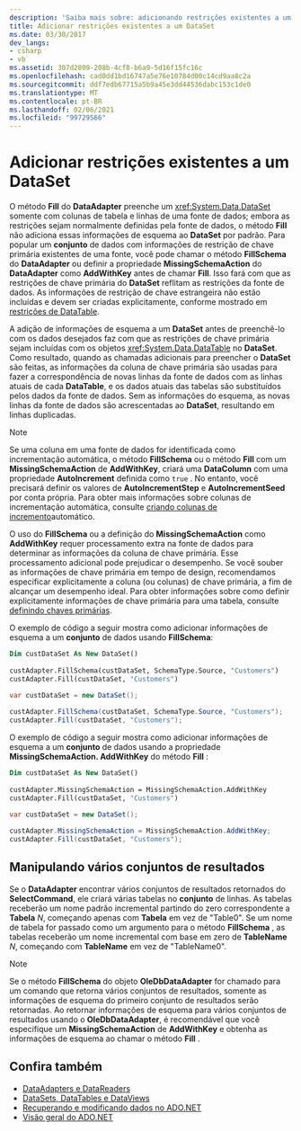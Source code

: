 ```yaml
---
description: 'Saiba mais sobre: adicionando restrições existentes a um conjunto de informações'
title: Adicionar restrições existentes a um DataSet
ms.date: 03/30/2017
dev_langs:
- csharp
- vb
ms.assetid: 307d2809-208b-4cf8-b6a9-5d16f15fc16c
ms.openlocfilehash: cad0dd1bd16747a5e76e10784d00c14cd9aa8c2a
ms.sourcegitcommit: ddf7edb67715a5b9a45e3dd44536dabc153c1de0
ms.translationtype: MT
ms.contentlocale: pt-BR
ms.lasthandoff: 02/06/2021
ms.locfileid: "99729566"
---
```

# <a name="adding-existing-constraints-to-a-dataset"></a>Adicionar restrições existentes a um DataSet

O método **Fill** do **DataAdapter** preenche um <xref:System.Data.DataSet> somente com colunas de tabela e linhas de uma fonte de dados; embora as restrições sejam normalmente definidas pela fonte de dados, o método **Fill** não adiciona essas informações de esquema ao **DataSet** por padrão. Para popular um **conjunto** de dados com informações de restrição de chave primária existentes de uma fonte, você pode chamar o método **FillSchema** do **DataAdapter** ou definir a propriedade **MissingSchemaAction** do **DataAdapter** como **AddWithKey** antes de chamar **Fill**. Isso fará com que as restrições de chave primária do **DataSet** reflitam as restrições da fonte de dados. As informações de restrição de chave estrangeira não estão incluídas e devem ser criadas explicitamente, conforme mostrado em [restrições de DataTable](./dataset-datatable-dataview/datatable-constraints.md).  
  
A adição de informações de esquema a um **DataSet** antes de preenchê-lo com os dados desejados faz com que as restrições de chave primária sejam incluídas com os objetos <xref:System.Data.DataTable> no **DataSet**. Como resultado, quando as chamadas adicionais para preencher o **DataSet** são feitas, as informações da coluna de chave primária são usadas para fazer a correspondência de novas linhas da fonte de dados com as linhas atuais de cada **DataTable**, e os dados atuais das tabelas são substituídos pelos dados da fonte de dados. Sem as informações do esquema, as novas linhas da fonte de dados são acrescentadas ao **DataSet**, resultando em linhas duplicadas.  
  
> [!NOTE]
> Se uma coluna em uma fonte de dados for identificada como incrementação automática, o método **FillSchema** ou o método **Fill** com um **MissingSchemaAction** de **AddWithKey**, criará uma **DataColumn** com uma propriedade **AutoIncrement** definida como `true` . No entanto, você precisará definir os valores de **AutoIncrementStep** e **AutoIncrementSeed** por conta própria. Para obter mais informações sobre colunas de incrementação automática, consulte [criando colunas de incremento](./dataset-datatable-dataview/creating-autoincrement-columns.md)automático.  
  
O uso do **FillSchema** ou a definição do **MissingSchemaAction** como **AddWithKey** requer processamento extra na fonte de dados para determinar as informações da coluna de chave primária. Esse processamento adicional pode prejudicar o desempenho. Se você souber as informações de chave primária em tempo de design, recomendamos especificar explicitamente a coluna (ou colunas) de chave primária, a fim de alcançar um desempenho ideal. Para obter informações sobre como definir explicitamente informações de chave primária para uma tabela, consulte [definindo chaves primárias](./dataset-datatable-dataview/defining-primary-keys.md).
  
O exemplo de código a seguir mostra como adicionar informações de esquema a um **conjunto** de dados usando **FillSchema**:
  
```vb  
Dim custDataSet As New DataSet()  
  
custAdapter.FillSchema(custDataSet, SchemaType.Source, "Customers")  
custAdapter.Fill(custDataSet, "Customers")  
```  
  
```csharp  
var custDataSet = new DataSet();  
  
custAdapter.FillSchema(custDataSet, SchemaType.Source, "Customers");  
custAdapter.Fill(custDataSet, "Customers");  
```  
  
O exemplo de código a seguir mostra como adicionar informações de esquema a um **conjunto** de dados usando a propriedade **MissingSchemaAction. AddWithKey** do método **Fill** :
  
```vb  
Dim custDataSet As New DataSet()  
  
custAdapter.MissingSchemaAction = MissingSchemaAction.AddWithKey  
custAdapter.Fill(custDataSet, "Customers")  
```  
  
```csharp  
var custDataSet = new DataSet();  
  
custAdapter.MissingSchemaAction = MissingSchemaAction.AddWithKey;  
custAdapter.Fill(custDataSet, "Customers");  
```  
  
## <a name="handling-multiple-result-sets"></a>Manipulando vários conjuntos de resultados  

Se o **DataAdapter** encontrar vários conjuntos de resultados retornados do **SelectCommand**, ele criará várias tabelas no **conjunto** de linhas. As tabelas receberão um nome padrão incremental partindo do zero correspondente a **Tabela** *N*, começando apenas com **Tabela** em vez de "Table0". Se um nome de tabela for passado como um argumento para o método **FillSchema** , as tabelas receberão um nome incremental com base em zero de **TableName** *N*, começando com **TableName** em vez de "TableName0".  
  
> [!NOTE]
> Se o método **FillSchema** do objeto **OleDbDataAdapter** for chamado para um comando que retorna vários conjuntos de resultados, somente as informações de esquema do primeiro conjunto de resultados serão retornadas. Ao retornar informações de esquema para vários conjuntos de resultados usando o **OleDbDataAdapter**, é recomendável que você especifique um **MissingSchemaAction** de **AddWithKey** e obtenha as informações de esquema ao chamar o método **Fill** .  
  
## <a name="see-also"></a>Confira também

- [DataAdapters e DataReaders](dataadapters-and-datareaders.md)
- [DataSets, DataTables e DataViews](./dataset-datatable-dataview/index.md)
- [Recuperando e modificando dados no ADO.NET](retrieving-and-modifying-data.md)
- [Visão geral do ADO.NET](ado-net-overview.md)
